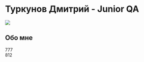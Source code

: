 Туркунов Дмитрий - Junior QA
====
[<img src="https://img.shields.io/badge/Telegram-2CA5E0?style=for-the-badge&logo=telegram&logoColor=white"/>](https://t.me/Shaun4tv)

Обо мне
----
777 <br>
812

